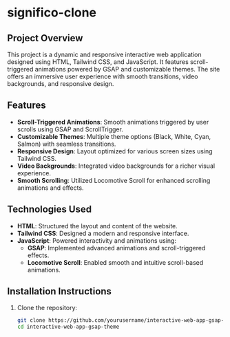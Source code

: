 # significo-clone


## Project Overview
This project is a dynamic and responsive interactive web application designed using HTML, Tailwind CSS, and JavaScript. It features scroll-triggered animations powered by GSAP and customizable themes. The site offers an immersive user experience with smooth transitions, video backgrounds, and responsive design.

## Features
- **Scroll-Triggered Animations**: Smooth animations triggered by user scrolls using GSAP and ScrollTrigger.
- **Customizable Themes**: Multiple theme options (Black, White, Cyan, Salmon) with seamless transitions.
- **Responsive Design**: Layout optimized for various screen sizes using Tailwind CSS.
- **Video Backgrounds**: Integrated video backgrounds for a richer visual experience.
- **Smooth Scrolling**: Utilized Locomotive Scroll for enhanced scrolling animations and effects.

## Technologies Used
- **HTML**: Structured the layout and content of the website.
- **Tailwind CSS**: Designed a modern and responsive interface.
- **JavaScript**: Powered interactivity and animations using:
  - **GSAP**: Implemented advanced animations and scroll-triggered effects.
  - **Locomotive Scroll**: Enabled smooth and intuitive scroll-based animations.

## Installation Instructions
1. Clone the repository:
   ```bash
   git clone https://github.com/yourusername/interactive-web-app-gsap-theme.git
   cd interactive-web-app-gsap-theme
